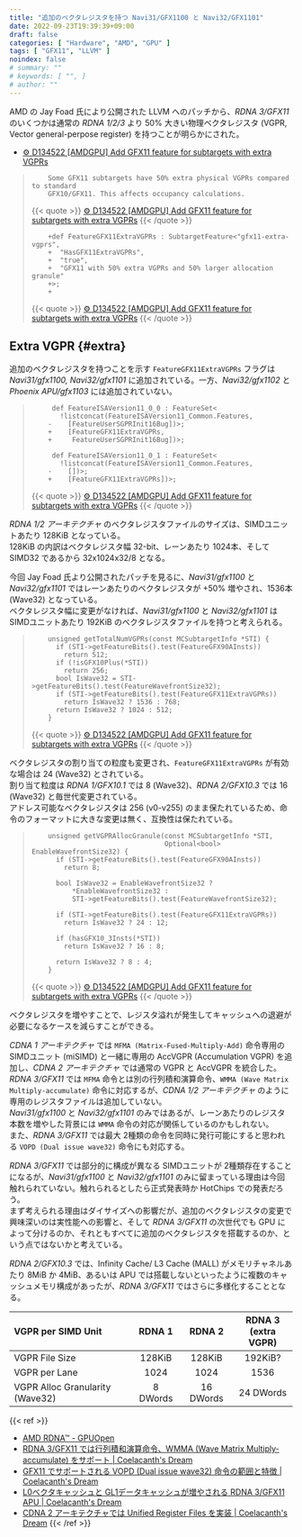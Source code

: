 ```yaml
---
title: "追加のベクタレジスタを持つ Navi31/GFX1100 と Navi32/GFX1101"
date: 2022-09-23T19:39:39+09:00
draft: false
categories: [ "Hardware", "AMD", "GPU" ]
tags: [ "GFX11", "LLVM" ]
noindex: false
# summary: ""
# keywords: [ "", ]
# author: ""
---
```


AMD の Jay Foad 氏により公開された LLVM へのパッチから、*RDNA 3/GFX11* のいくつかは通常の *RDNA 1/2/3* より 50% 大きい物理ベクタレジスタ (VGPR, Vector general-perpose register) を持つことが明らかにされた。  

 * [⚙ D134522 [AMDGPU] Add GFX11 feature for subtargets with extra VGPRs](https://reviews.llvm.org/D134522)

 >         Some GFX11 subtargets have 50% extra physical VGPRs compared to standard
 >         GFX10/GFX11. This affects occupancy calculations.
 > 
 > {{< quote >}} [⚙ D134522 [AMDGPU] Add GFX11 feature for subtargets with extra VGPRs](https://reviews.llvm.org/D134522) {{< /quote >}}
 >
 >         +def FeatureGFX11ExtraVGPRs : SubtargetFeature<"gfx11-extra-vgprs",
 >         +  "HasGFX11ExtraVGPRs",
 >         +  "true",
 >         +  "GFX11 with 50% extra VGPRs and 50% larger allocation granule"
 >         +>;
 >         +
 >
 > {{< quote >}} [⚙ D134522 [AMDGPU] Add GFX11 feature for subtargets with extra VGPRs](https://reviews.llvm.org/D134522) {{< /quote >}}

## Extra VGPR {#extra}
追加のベクタレジスタを持つことを示す `FeatureGFX11ExtraVGPRs` フラグは *Navi31/gfx1100, Navi32/gfx1101* に追加されている。一方、*Navi32/gfx1102* と *Phoenix APU/gfx1103* には追加されていない。  

 >          def FeatureISAVersion11_0_0 : FeatureSet<
 >            !listconcat(FeatureISAVersion11_Common.Features,
 >         -    [FeatureUserSGPRInit16Bug])>;
 >         +    [FeatureGFX11ExtraVGPRs,
 >         +     FeatureUserSGPRInit16Bug])>;
 >         
 >          def FeatureISAVersion11_0_1 : FeatureSet<
 >            !listconcat(FeatureISAVersion11_Common.Features,
 >         -    [])>;
 >         +    [FeatureGFX11ExtraVGPRs])>;
 >         
 >         
 >
 > {{< quote >}} [⚙ D134522 [AMDGPU] Add GFX11 feature for subtargets with extra VGPRs](https://reviews.llvm.org/D134522) {{< /quote >}}

*RDNA 1/2 アーキテクチャ* のベクタレジスタファイルのサイズは、SIMDユニットあたり 128KiB となっている。  
128KiB の内訳はベクタレジスタ幅 32-bit、レーンあたり 1024本、そして SIMD32 であるから 32x1024x32/8 となる。  

今回 Jay Foad 氏より公開されたパッチを見るに、*Navi31/gfx1100* と *Navi32/gfx1101* ではレーンあたりのベクタレジスタが +50% 増やされ、1536本 (Wave32) となっている。  
ベクタレジスタ幅に変更がなければ、*Navi31/gfx1100* と *Navi32/gfx1101* は SIMDユニットあたり 192KiB のベクタレジスタファイルを持つと考えられる。  

 >         unsigned getTotalNumVGPRs(const MCSubtargetInfo *STI) {
 >           if (STI->getFeatureBits().test(FeatureGFX90AInsts))
 >             return 512;
 >           if (!isGFX10Plus(*STI))
 >             return 256;
 >           bool IsWave32 = STI->getFeatureBits().test(FeatureWavefrontSize32);
 >           if (STI->getFeatureBits().test(FeatureGFX11ExtraVGPRs))
 >             return IsWave32 ? 1536 : 768;
 >           return IsWave32 ? 1024 : 512;
 >         }
 >
 > {{< quote >}} [⚙ D134522 [AMDGPU] Add GFX11 feature for subtargets with extra VGPRs](https://reviews.llvm.org/D134522) {{< /quote >}}

ベクタレジスタの割り当ての粒度も変更され、`FeatureGFX11ExtraVGPRs` が有効な場合は 24 (Wave32) とされている。  
割り当て粒度は *RDNA 1/GFX10.1* では 8 (Wave32)、*RDNA 2/GFX10.3* では 16 (Wave32) と毎世代変更されている。  
アドレス可能なベクタレジスタは 256 (v0-v255) のまま保たれているため、命令のフォーマットに大きな変更は無く、互換性は保たれている。  

 >         unsigned getVGPRAllocGranule(const MCSubtargetInfo *STI,
 >                                      Optional<bool> EnableWavefrontSize32) {
 >           if (STI->getFeatureBits().test(FeatureGFX90AInsts))
 >             return 8;
 >         
 >           bool IsWave32 = EnableWavefrontSize32 ?
 >               *EnableWavefrontSize32 :
 >               STI->getFeatureBits().test(FeatureWavefrontSize32);
 >         
 >           if (STI->getFeatureBits().test(FeatureGFX11ExtraVGPRs))
 >             return IsWave32 ? 24 : 12;
 >         
 >           if (hasGFX10_3Insts(*STI))
 >             return IsWave32 ? 16 : 8;
 >         
 >           return IsWave32 ? 8 : 4;
 >         }
 >
 > {{< quote >}} [⚙ D134522 [AMDGPU] Add GFX11 feature for subtargets with extra VGPRs](https://reviews.llvm.org/D134522) {{< /quote >}}

ベクタレジスタを増やすことで、レジスタ溢れが発生してキャッシュへの退避が必要になるケースを減らすことができる。  

*CDNA 1 アーキテクチャ* では `MFMA (Matrix-Fused-Multiply-Add)` 命令専用の SIMDユニット (miSIMD) と一緒に専用の AccVGPR (Accumulation VGPR) を追加し、*CDNA 2 アーキテクチャ* では通常の VGPR と AccVGPR を統合した。  
*RDNA 3/GFX11* では `MFMA` 命令とは別の行列積和演算命令、`WMMA (Wave Matrix Multiply-accumulate)` 命令に対応するが、*CDNA 1/2 アーキテクチャ* のように専用のレジスタファイルは追加していない。  
*Navi31/gfx1100* と *Navi32/gfx1101* のみではあるが、レーンあたりのレジスタ本数を増やした背景には `WMMA` 命令の対応が関係しているのかもしれない。  
また、*RDNA 3/GFX11* では最大 2種類の命令を同時に発行可能にすると思われる `VOPD (Dual issue wave32)` 命令にも対応する。  

*RDNA 3/GFX11* では部分的に構成が異なる SIMDユニットが 2種類存在することになるが、*Navi31/gfx1100* と *Navi32/gfx1101* のみに留まっている理由は今回触れられていない。触れられるとしたら正式発表時か HotChips での発表だろう。  
まず考えられる理由はダイサイズへの影響だが、追加のベクタレジスタの変更で興味深いのは実性能への影響と、そして *RDNA 3/GFX11* の次世代でも GPU によって分けるのか、それともすべてに追加のベクタレジスタを搭載するのか、という点ではないかと考えている。  

*RDNA 2/GFX10.3* では、Infinity Cache/ L3 Cache (MALL) がメモリチャネルあたり 8MiB か 4MiB、あるいは APU では搭載しないといったように複数のキャッシュメモリ構成があったが、*RDNA 3/GFX11* ではさらに多様化することとなる。  

| VGPR per SIMD Unit | RDNA 1 | RDNA 2 | RDNA 3<br>(extra VGPR) |
| :--  | :--:   | :--:   | :--:   |
| VGPR File Size | 128KiB | 128KiB | 192KiB? |
| VGPR per Lane | 1024 | 1024 | 1536 |
| VGPR Alloc Granularity (Wave32) | 8 DWords | 16 DWords | 24 DWords |

{{< ref >}}
 * [AMD RDNA™ - GPUOpen](https://gpuopen.com/rdna/)
 * [RDNA 3/GFX11 では行列積和演算命令、WMMA (Wave Matrix Multiply-accumulate) をサポート | Coelacanth's Dream](/posts/2022/06/29/gfx11-wmma-inst/)
 * [GFX11 でサポートされる VOPD (Dual issue wave32) 命令の範囲と特徴 | Coelacanth's Dream](/posts/2022/06/21/gfx11-vopd-instruction/)
 * [L0ベクタキャッシュと GL1データキャッシュが増やされる RDNA 3/GFX11 APU | Coelacanth's Dream](/posts/2022/09/02/gfx11-l0c-gl1c/)
 * [CDNA 2 アーキテクチャでは Unified Register Files を実装 | Coelacanth's Dream](/posts/2021/07/01/aldebaran-unified-vgpr/)
{{< /ref >}}
